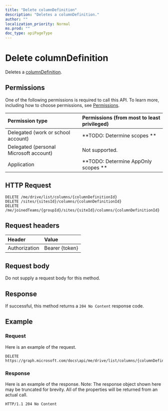 ```yaml
---
title: "Delete columnDefinition"
description: "Deletes a columnDefinition."
author: ""
localization_priority: Normal
ms.prod: ""
doc_type: apiPageType
---
```


# Delete columnDefinition

Deletes a [columnDefinition](../resources/columndefinition.md).

## Permissions
One of the following permissions is required to call this API. To learn more, including how to choose permissions, see [Permissions](/concepts/permissions-reference.md).

|Permission type|Permissions (from most to least privileged)|
|:---|:---|
|Delegated (work or school account)|**TODO: Determine scopes **|
|Delegated (personal Microsoft account)|Not supported.|
|Application|**TODO: Determine AppOnly scopes **|

## HTTP Request
<!-- {
  "blockType": "ignored"
}
-->
``` http
DELETE /me/drive/list/columns/{columnDefinitionId}
DELETE /sites/{sitesId}/columns/{columnDefinitionId}
DELETE /me/joinedTeams/{groupId}/sites/{siteId}/columns/{columnDefinitionId}
```

## Request headers
|Header|Value|
|:---|:---|
|Authorization|Bearer {token}|

## Request body
Do not supply a request body for this method.

## Response
If successful, this method returns a `204 No Content` response code.

## Example

### Request
Here is an example of the request.
<!-- {
  "blockType": "request",
  "name": "delete_columndefinition"
}
-->
``` http
DELETE https://graph.microsoft.com/docs\api/me/drive/list/columns/{columnDefinitionId}
```

### Response
Here is an example of the response. Note: The response object shown here may be truncated for brevity. All of the properties will be returned from an actual call.
<!-- {
  "blockType": "response",
  "truncated": true
}
-->
``` http
HTTP/1.1 204 No Content
```

